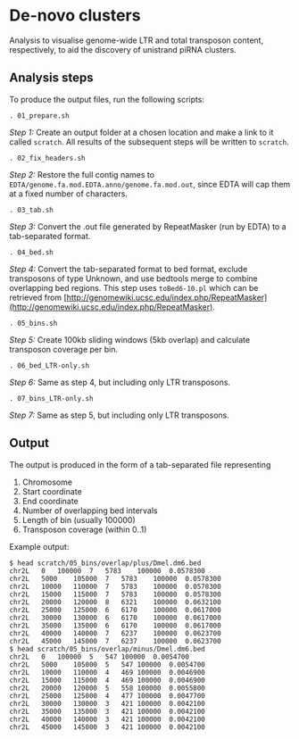 # De-novo clusters

Analysis to visualise genome-wide LTR and total transposon content, respectively, to aid the discovery of unistrand piRNA clusters.

## Analysis steps
To produce the output files, run the following scripts:

```
. 01_prepare.sh
```
*Step 1:* Create an output folder at a chosen location and make a link to it called `scratch`. All results of the subsequent steps will be written to `scratch`.

```
. 02_fix_headers.sh
```
*Step 2:* Restore the full contig names to `EDTA/genome.fa.mod.EDTA.anno/genome.fa.mod.out`, since EDTA will cap them at a fixed number of characters.

```
. 03_tab.sh
```
*Step 3:* Convert the .out file generated by RepeatMasker (run by EDTA) to a tab-separated format.

```
. 04_bed.sh
```
*Step 4:* Convert the tab-separated format to bed format, exclude transposons of type Unknown, and use bedtools merge to combine overlapping bed regions. This step uses `toBed6-10.pl` which can be retrieved from [http://genomewiki.ucsc.edu/index.php/RepeatMasker](http://genomewiki.ucsc.edu/index.php/RepeatMasker).

```
. 05_bins.sh
```
*Step 5:* Create 100kb sliding windows (5kb overlap) and calculate transposon coverage per bin.

```
. 06_bed_LTR-only.sh
```
*Step 6:* Same as step 4, but including only LTR transposons.

```
. 07_bins_LTR-only.sh
```
*Step 7:* Same as step 5, but including only LTR transposons.

## Output

The output is produced in the form of a tab-separated file representing
1. Chromosome
2. Start coordinate
3. End coordinate
4. Number of overlapping bed intervals
5. Length of bin (usually 100000)
6. Transposon coverage (within 0..1)

Example output:
```
$ head scratch/05_bins/overlap/plus/Dmel.dm6.bed 
chr2L	0	100000	7	5783	100000	0.0578300
chr2L	5000	105000	7	5783	100000	0.0578300
chr2L	10000	110000	7	5783	100000	0.0578300
chr2L	15000	115000	7	5783	100000	0.0578300
chr2L	20000	120000	8	6321	100000	0.0632100
chr2L	25000	125000	6	6170	100000	0.0617000
chr2L	30000	130000	6	6170	100000	0.0617000
chr2L	35000	135000	6	6170	100000	0.0617000
chr2L	40000	140000	7	6237	100000	0.0623700
chr2L	45000	145000	7	6237	100000	0.0623700
$ head scratch/05_bins/overlap/minus/Dmel.dm6.bed 
chr2L	0	100000	5	547	100000	0.0054700
chr2L	5000	105000	5	547	100000	0.0054700
chr2L	10000	110000	4	469	100000	0.0046900
chr2L	15000	115000	4	469	100000	0.0046900
chr2L	20000	120000	5	558	100000	0.0055800
chr2L	25000	125000	4	477	100000	0.0047700
chr2L	30000	130000	3	421	100000	0.0042100
chr2L	35000	135000	3	421	100000	0.0042100
chr2L	40000	140000	3	421	100000	0.0042100
chr2L	45000	145000	3	421	100000	0.0042100
```
